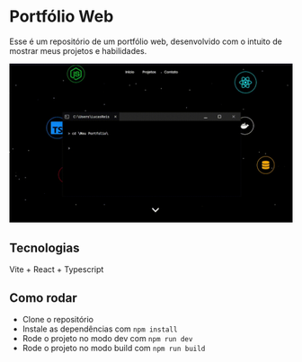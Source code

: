 # Portfólio Web
Esse é um repositório de um portfólio web, desenvolvido com o intuito de mostrar meus projetos e habilidades.

![Website Demo](demo.gif)

## Tecnologias
Vite + React + Typescript

## Como rodar
- Clone o repositório
- Instale as dependências com `npm install`
- Rode o projeto no modo dev com `npm run dev`
- Rode o projeto no modo build com `npm run build`
